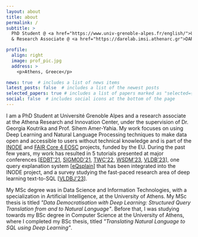 ```yaml
---
layout: about
title: about
permalink: /
subtitle: >
  PhD Student @ <a href="https://www.univ-grenoble-alpes.fr/english/">UGA</a>
  & Research Associate @ <a href="https://darelab.imsi.athenarc.gr">DARE Lab</a>/<a href="https://www.athenarc.gr/en">Athena RC</a>

profile:
  align: right
  image: prof_pic.jpg
  address: >
    <p>Athens, Greece</p>

news: true  # includes a list of news items
latest_posts: false  # includes a list of the newest posts
selected_papers: true # includes a list of papers marked as "selected={true}"
social: false  # includes social icons at the bottom of the page
---
```


I am a PhD Student at Université Grenoble Alpes and a research associate at the Athena Research and Innovation Center, under the supervision of Dr. Georgia Koutrika and Prof. Sihem Amer-Yahia.
My work focuses on using Deep Learning and Natural Language Processing techniques to make data open and accessible to users without technical knowledge and is part of the <a href="http://www.inode-project.eu/">INODE</a> and <a href="http://www.faircore4eosc.eu/">FAIR Core 4 EOSC</a> projects, funded by the EU.
During the past few years, my work has resulted in 5 tutorials presented at major conferences [<a href="https://darelab.imsi.athenarc.gr/tutorials/text2sql_edbt21/">EDBT'21</a>, <a href="https://darelab.imsi.athenarc.gr/tutorials/text2sql_sigmod21/">SIGMOD'21</a>, <a href="https://darelab.imsi.athenarc.gr/tutorials/text2sql_twc22/">TWC'22</a>, <a href="https://darelab.imsi.athenarc.gr/tutorials/datadem_wsdm23/">WSDM'23</a>, <a href="/tutorials/nlidbs_vldb23/">VLDB'23</a>], one query explanation system [<a href="https://darelab.imsi.athenarc.gr/systems/eqsplain/">eQsplain</a>] that has been integrated into the INODE project, and a survey studying the fast-paced research area of deep learning text-to-SQL [<a href="https://doi.org/10.1007/s00778-022-00776-8">VLDBJ'23</a>].

My MSc degree was in Data Science and Information Technologies, with a specialization in Artificial Intelligence, at the University of Athens.
My MSc thesis is titled _"Data Democratisation with Deep Learning: Structured Query Translation from and to Natural Language"_.
Before that, I was studying towards my BSc degree in Computer Science at the University of Athens, where I completed my BSc thesis, titled _"Translating Natural Language to SQL using Deep Learning"_.
